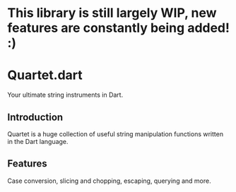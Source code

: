 # This library is still largely WIP, new features are constantly being added! :)

# Quartet.dart

Your ultimate string instruments in Dart.

## Introduction

Quartet is a huge collection of useful string manipulation functions written in the Dart language.

## Features

Case conversion, slicing and chopping, escaping, querying and more.


